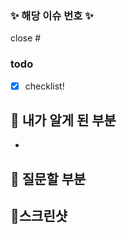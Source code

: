 <!-- 제목양식을 지켜주세요! [Feat/#{이슈번호}] {제목~~} -->
<!-- PR 작성 후 우측에 Development에서 이슈 찾아서 연동하면 merge될때 이슈도 close됩니다 -->
<!-- Reviewer, Assignees, Label 붙이기 -->

### ✨ 해당 이슈 번호 ✨

<!-- #{본인 이슈 번호} 치면 알아서 이슈 게시판 링크 걸려요 -->

close #

### todo

<!-- 본인이 한 업무를 체크리스트로 작성해주세요 -->

- [x] checklist!

## 📌 내가 알게 된 부분

<!-- 새롭게 알게 된 부분을 적자 (기록하면서 개발하기!) -->

-

## 📌 질문할 부분

## <!-- 작은 거라도 조아  -->

## 📌스크린샷
